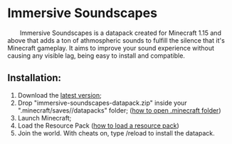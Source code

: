 # Immersive Soundscapes
 
   Immersive Soundscapes is a datapack created for Minecraft 1.15 and above that adds a ton of athmospheric sounds to fulfill the silence that it's Minecraft gameplay. It aims to improve your sound experience without causing any visible lag, being easy to install and compatible.
 
 ## Installation:
 1. Download the [latest version](https://github.com/TheWii/immersive-sounding/releases/latest);
 1. Drop "immersive-soundscapes-datapack.zip" inside your ".minecraft/saves/<world>/datapacks" folder; ([how to open .minecraft folder](https://minecraft.gamepedia.com/.minecraft))
 1. Launch Minecraft;
 1. Load the Resource Pack ([how to load a resource pack](https://minecraft.gamepedia.com/Tutorials/Loading_a_resource_pack))
 1. Join the world. With cheats on, type /reload to install the datapack.
